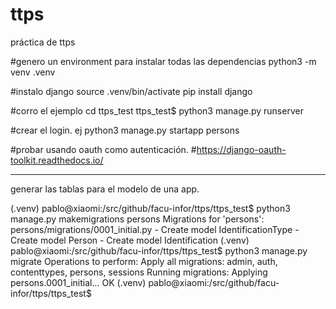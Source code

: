 # ttps
práctica de ttps

#genero un environment para instalar todas las dependencias
python3 -m venv .venv

#instalo django
source .venv/bin/activate
pip install django

#corro el ejemplo
cd ttps_test
ttps_test$ python3 manage.py runserver

#crear el login. ej
python3 manage.py startapp persons


#probar usando oauth como autenticación.
#https://django-oauth-toolkit.readthedocs.io/

---

generar las tablas para el modelo de una app.

(.venv) pablo@xiaomi:/src/github/facu-infor/ttps/ttps_test$ python3 manage.py makemigrations persons
Migrations for 'persons':
  persons/migrations/0001_initial.py
    - Create model IdentificationType
    - Create model Person
    - Create model Identification
(.venv) pablo@xiaomi:/src/github/facu-infor/ttps/ttps_test$ python3 manage.py migrate
Operations to perform:
  Apply all migrations: admin, auth, contenttypes, persons, sessions
Running migrations:
  Applying persons.0001_initial... OK
(.venv) pablo@xiaomi:/src/github/facu-infor/ttps/ttps_test$ 